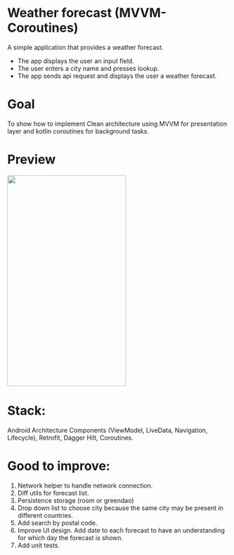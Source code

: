 # Weather forecast (MVVM-Coroutines)

A simple application that provides a weather forecast.

- The app displays the user an input field.
- The user enters a city name and presses lookup.
- The app sends api request and displays the user a weather forecast.

# Goal

To show how to implement Clean architecture using MVVM for presentation layer
and kotlin coroutines for background tasks.

# Preview

<img src="https://github.com/v-burov/weather-forecast/blob/main/forecast_coroutines.gif" width="270" height="480">

# Stack:

Android Architecture Components (ViewModel, LiveData, Navigation, Lifecycle),
Retrofit, Dagger Hilt, Coroutines.

# Good to improve:

1. Network helper to handle network connection.
2. Diff utils for forecast list.
3. Persistence storage (room or greendao)
4. Drop down list to choose city because the same city may be present in
   different countries.
5. Add search by postal code.
6. Improve UI design. Add date to each forecast to have an understanding for
   which day the forecast is shown.
7. Add unit tests.